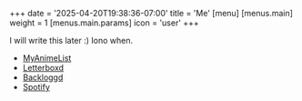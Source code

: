 +++
date = '2025-04-20T19:38:36-07:00'
title = 'Me'
[menu]
  [menus.main]
    weight = 1
    [menus.main.params]
   	   icon = 'user'
+++

I will write this later :) Iono when.

* [MyAnimeList](https://myanimelist.net/profile/binhphan421)
* [Letterboxd](https://letterboxd.com/binhphan421/)
* [Backloggd](https://backloggd.com/u/binhphan421/)
* [Spotify](https://open.spotify.com/playlist/74Cwe1cD9jQMkJWQsRjSNj?si=639990d0c499456d)